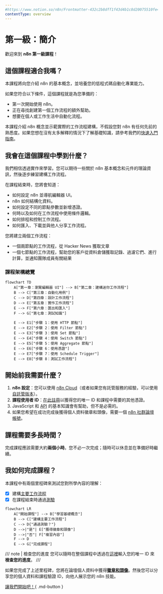 ```yaml
---
#https://www.notion.so/n8n/Frontmatter-432c2b8dff1f43d4b1c8d20075510fe4
contentType: overview
---
```


<!-- vale from-microsoft.We = NO -->
<!-- vale from-microsoft.FirstPerson = NO -->
# 第一級：簡介

歡迎來到 **n8n 第一級課程**！

## 這個課程適合我嗎？

本課程將向您介紹 n8n 的基本概念，並培養您的低程式碼自動化專業能力。

如果您符合以下條件，這個課程就是為您準備的：

- 第一次開始使用 n8n。
- 正在尋找創建第一個工作流程的額外幫助。
- 想要在個人或工作生活中自動化流程。

本課程介紹 n8n 概念並示範實際的工作流程建構，不假設您對 n8n 有任何先前的熟悉度。如果您想在沒有太多解釋的情況下了解基礎知識，請參考我們的[快速入門指南](/try-it-out/tutorial-first-workflow.md)。

## 我會在這個課程中學到什麼？

我們相信透過實作來學習。您可以期待一些關於 n8n 基本概念和元件的理論資訊，然後逐步練習建構工作流程。

在課程結束時，您將會知道：

- 如何設定 n8n 並導航編輯器 UI。
- n8n 如何結構化資料。
- 如何設定不同的節點參數並新增憑證。
- 何時以及如何在工作流程中使用條件邏輯。
- 如何排程和控制工作流程。
- 如何匯入、下載並與他人分享工作流程。

您將建立兩個工作流程：

- 一個兩節點的工作流程，從 Hacker News 獲取文章
- 一個七節點的工作流程，幫助您的客戶從資料倉儲獲取記錄、過濾它們、進行計算，並通知團隊成員有關結果

### 課程架構總覽

```mermaid
flowchart TD
    A["第一章：瀏覽編輯器 UI"] --> B["第二章：建構迷你工作流程"]
    B --> C["第三章：自動化用例"]
    C --> D["第四章：設計工作流程"]
    D --> E["第五章：實作工作流程"]
    E --> F["第六章：匯出和匯入"]
    F --> G["第七章：測試知識"]
    
    E --> E1["步驟 1：使用 HTTP 節點"]
    E --> E2["步驟 2：使用 Filter 節點"]
    E --> E3["步驟 3：使用 Set 節點"]
    E --> E4["步驟 4：使用 Switch 節點"]
    E --> E5["步驟 5：使用 Aggregate 節點"]
    E --> E6["步驟 6：使用憑證"]
    E --> E7["步驟 7：使用 Schedule Trigger"]
    E --> E8["步驟 8：測試工作流程"]
```

## 開始前我需要什麼？

1. **n8n 設定**：您可以使用 [n8n Cloud](/manage-cloud/overview.md)（或者如果您有託管服務的經驗，可以使用[自託管版本](/hosting/installation/docker.md)）。
2. **課程使用者 ID**：[在此註冊](https://n8n-community.typeform.com/to/PDEMrevI)以獲得您的唯一 ID 和課程中需要的其他憑證。
3. JavaScript 和 [API](https://blog.n8n.io/what-are-apis-how-to-use-them-with-no-code/) 的基本知識會有幫助，但不是必需的。
4. 如果您希望在成功完成後獲得個人資料徽章和頭像，需要一個 [n8n 社群論壇帳號](https://community.n8n.io/)。

## 課程需要多長時間？

完成課程應該需要大約**兩個小時**。您不必一次完成；隨時可以休息並在準備好時繼續。

## 我如何完成課程？

本課程中有兩個里程碑來測試您對所學內容的理解：

- [x] 建構[主要工作流程](/courses/level-one/chapter-5/chapter-5.1.md)
- [x] 在課程結束時通過[測驗](https://n8n-community.typeform.com/to/JMoBXeGA)

```mermaid
flowchart LR
    A["開始課程"] --> B["學習基礎概念"]
    B --> C["建構主要工作流程"]
    C --> D{"通過測驗？"}
    D -->|"是"| E["獲得徽章和頭像"]
    D -->|"否"| F["複習內容"]
    F --> D
    E --> G["完成課程"]
```

/// note | 檢查您的進度
您可以隨時在整個課程中透過在[這裡](https://internal.users.n8n.cloud/webhook/course-level-1/verify)輸入您的唯一 ID 來**檢查您的進度**。
///

如果您完成了上述里程碑，您將在論壇個人資料中獲得[**徽章和頭像**](https://community.n8n.io/badges/104/completed-n8n-course-level-1)。然後您可以分享您的個人資料和課程驗證 ID，向他人展示您的 n8n 技能。

[讓我們開始吧！](/courses/level-one/chapter-1.md){ .md-button }